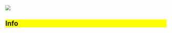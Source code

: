 <img src="https://capsule-render.vercel.app/api?type=waving&color=ffffff&height=300&section=header&text=안녕하세요%20KT%20Wiz%20프로젝트%202팀%20김부넷%20입니다!😁&fontSize=40" />

<div style="background-color: yellow;"><h2>Info</h2></div>
